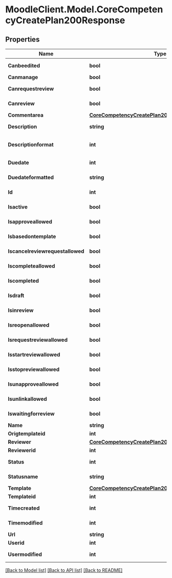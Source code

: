 # MoodleClient.Model.CoreCompetencyCreatePlan200Response

## Properties

Name | Type | Description | Notes
------------ | ------------- | ------------- | -------------
**Canbeedited** | **bool** | canbeedited | [default to null]
**Canmanage** | **bool** | canmanage | 
**Canrequestreview** | **bool** | canrequestreview | [default to null]
**Canreview** | **bool** | canreview | [default to null]
**Commentarea** | [**CoreCompetencyCreatePlan200ResponseCommentarea**](CoreCompetencyCreatePlan200ResponseCommentarea.md) |  | 
**Description** | **string** | description | [default to ""]
**Descriptionformat** | **int** | description format (1 &#x3D; HTML, 0 &#x3D; MOODLE, 2 &#x3D; PLAIN, or 4 &#x3D; MARKDOWN) | [optional] [default to 1]
**Duedate** | **int** | duedate | [default to 0]
**Duedateformatted** | **string** | duedateformatted | [default to "null"]
**Id** | **int** | id | [default to 0]
**Isactive** | **bool** | isactive | [default to null]
**Isapproveallowed** | **bool** | isapproveallowed | [default to null]
**Isbasedontemplate** | **bool** | isbasedontemplate | [default to null]
**Iscancelreviewrequestallowed** | **bool** | iscancelreviewrequestallowed | [default to null]
**Iscompleteallowed** | **bool** | iscompleteallowed | [default to null]
**Iscompleted** | **bool** | iscompleted | [default to null]
**Isdraft** | **bool** | isdraft | [default to null]
**Isinreview** | **bool** | isinreview | [default to null]
**Isreopenallowed** | **bool** | isreopenallowed | [default to null]
**Isrequestreviewallowed** | **bool** | isrequestreviewallowed | [default to null]
**Isstartreviewallowed** | **bool** | isstartreviewallowed | [default to null]
**Isstopreviewallowed** | **bool** | isstopreviewallowed | [default to null]
**Isunapproveallowed** | **bool** | isunapproveallowed | [default to null]
**Isunlinkallowed** | **bool** | isunlinkallowed | [default to null]
**Iswaitingforreview** | **bool** | iswaitingforreview | [default to null]
**Name** | **string** | name | 
**Origtemplateid** | **int** | origtemplateid | 
**Reviewer** | [**CoreCompetencyCreatePlan200ResponseReviewer**](CoreCompetencyCreatePlan200ResponseReviewer.md) |  | [optional] 
**Reviewerid** | **int** | reviewerid | 
**Status** | **int** | status | [default to 0]
**Statusname** | **string** | statusname | [default to "null"]
**Template** | [**CoreCompetencyCreatePlan200ResponseTemplate**](CoreCompetencyCreatePlan200ResponseTemplate.md) |  | [optional] 
**Templateid** | **int** | templateid | 
**Timecreated** | **int** | timecreated | [default to 0]
**Timemodified** | **int** | timemodified | [default to 0]
**Url** | **string** | url | 
**Userid** | **int** | userid | 
**Usermodified** | **int** | usermodified | [default to 0]

[[Back to Model list]](../README.md#documentation-for-models) [[Back to API list]](../README.md#documentation-for-api-endpoints) [[Back to README]](../README.md)

